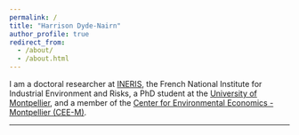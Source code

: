 ```yaml
---
permalink: /
title: "Harrison Dyde-Nairn"
author_profile: true
redirect_from: 
  - /about/
  - /about.html
---
```


I am a doctoral researcher at [INERIS](https://www.ineris.fr/), the French National Institute for Industrial Environment and Risks, a PhD student at the [University of Montpellier](https://www.umontpellier.fr/), and a member of the [Center for Environmental Economics - Montpellier (CEE-M)](https://www.cee-m.fr/).

------
